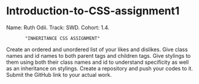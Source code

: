 # Introduction-to-CSS-assignment1

Name: Ruth Odii.
Track: SWD.
Cohort: 1.4.

           "INHERITANCE CSS ASSIGNMENT"

Create an ordered and unordered list of your likes and dislikes.
Give class names and id names to both parent tags and children tags. Give stylings to them using both their class names and id to understand specificity as well as an inheritance on stylings.
Create a repository and push your codes to it. Submit the GitHub link to your actual work.
